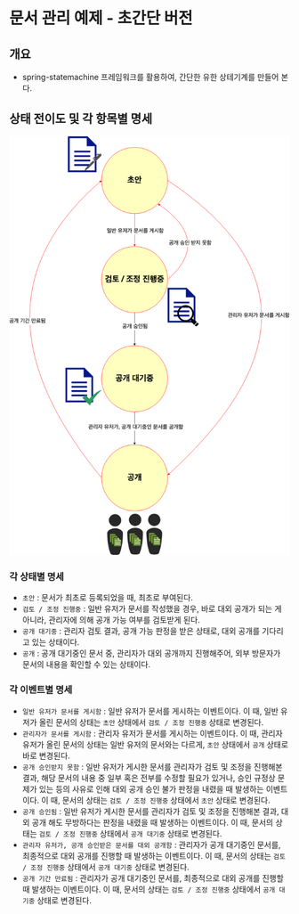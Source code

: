 # 문서 관리 예제 - 초간단 버전

## 개요
- spring-statemachine 프레임워크를 활용하여, 간단한 유한 상테기계를 만들어 본다.

## 상태 전이도 및 각 항목별 명세
![Alt text](./img/state-transition-diregram.png)
### 각 상태별 명세
- `초안` : 문서가 최초로 등록되었을 때, 최초로 부여된다.
- `검토 / 조정 진행중` : 일반 유저가 문서를 작성했을 경우, 바로 대외 공개가 되는 게 아니라, 관리자에 의해 공개 가능 여부를 검토받게 된다.
- `공개 대기중` : 관리자 검토 결과, 공개 가능 판정을 받은 상태로, 대외 공개를 기다리고 있는 상태이다.
- `공개` : 공개 대기중인 문서 중, 관리자가 대외 공개까지 진행해주어, 외부 방문자가 문서의 내용을 확인할 수 있는 상태이다.
### 각 이벤트별 명세
- `일반 유저가 문서를 게시함` : 일반 유저가 문서를 게시하는 이벤트이다. 이 때, 일반 유저가 올린 문서의 상태는 `초안` 상태에서 `검토 / 조정 진행중` 상태로 변경된다.
- `관리자가 문서를 게시함` : 관리자 유저가 문서를 게시하는 이벤트이다. 이 때, 관리자 유저가 올린 문서의 상태는 일반 유저의 문서와는 다르게, `초안` 상태에서 `공개` 상태로 바로 변경된다.
- `공개 승인받지 못함` : 일반 유저가 게시한 문서를 관리자가 검토 및 조정을 진행해본 결과, 해당 문서의 내용 중 일부 혹은 전부를 수정할 필요가 있거나, 승인 규정상 문제가 있는 등의 사유로 인해 대외 공개 승인 불가 판정을 내렸을 때 발생하는 이벤트이다. 이 때, 문서의 상태는 `검토 / 조정 진행중` 상태에서 `초안` 상태로 변경된다.
- `공개 승인됨` : 일반 유저가 게시한 문서를 관리자가 검토 및 조정을 진행해본 결과, 대외 공개 해도 무방하다는 판정을 내렸을 때 발생하는 이벤트이다. 이 때, 문서의 상태는 `검토 / 조정 진행중` 상태에서 `공개 대기중` 상태로 변경된다.
- `관리자 유저가, 공개 승인받은 문서를 대외 공개함` : 관리자가 공개 대기중인 문서를, 최종적으로 대외 공개를 진행할 때 발생하는 이벤트이다. 이 때, 문서의 상태는 `검토 / 조정 진행중` 상태에서 `공개 대기중` 상태로 변경된다.
- `공개 기간 만료됨` : 관리자가 공개 대기중인 문서를, 최종적으로 대외 공개를 진행할 때 발생하는 이벤트이다. 이 때, 문서의 상태는 `검토 / 조정 진행중` 상태에서 `공개 대기중` 상태로 변경된다.
